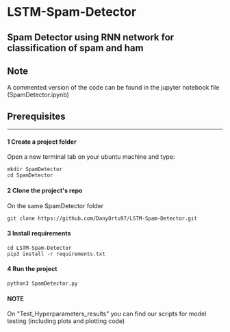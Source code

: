 # LSTM-Spam-Detector
Spam Detector using RNN network for classification of spam and ham
---


## Note

A commented version of the code can be found in the jupyter notebook file (SpamDetector.ipynb)

## Prerequisites 
---

#### 1 Create a project folder
Open a new terminal tab on your ubuntu machine and type:
```
mkdir SpamDetector
cd SpamDetector
```

#### 2 Clone the project's repo

On the same SpamDetector folder 

```
git clone https://github.com/DanyOrtu97/LSTM-Spam-Detector.git
```

#### 3 Install requirements

```
cd LSTM-Spam-Detector
pip3 install -r requirements.txt
```


#### 4 Run the project

```
python3 SpamDetector.py
```

#### NOTE
On "Test_Hyperparameters_results" you can find our scripts for model testing (including plots and plotting code)